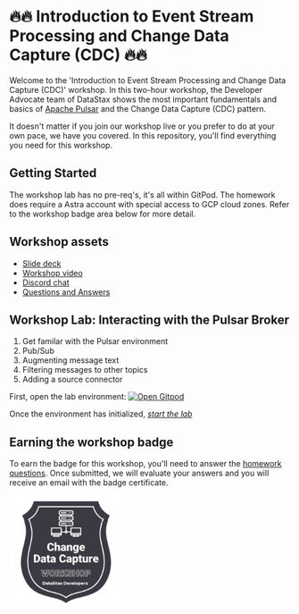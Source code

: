 # 🔥🔥 Introduction to Event Stream Processing and Change Data Capture (CDC) 🔥🔥

Welcome to the 'Introduction to Event Stream Processing and Change Data Capture (CDC)' workshop. In this two-hour workshop, the Developer Advocate team of DataStax shows the most important fundamentals and basics of [Apache Pulsar](https://pulsar.apache.org) and the Change Data Capture (CDC) pattern.

It doesn't matter if you join our workshop live or you prefer to do at your own pace, we have you covered. In this repository, you'll find everything you need for this workshop.

## Getting Started

The workshop lab has no pre-req's, it's all within GitPod. The homework does require a Astra account with special access to GCP cloud zones. Refer to the workshop badge area below for more detail.

## Workshop assets

- [Slide deck](slides/presentation.pdf)
- [Workshop video](https://www.youtube.com/watch?v=5lPKtPap6co)
- [Discord chat](https://dtsx.io/discord)
- [Questions and Answers](https://community.datastax.com/)

## Workshop Lab: Interacting with the Pulsar Broker

  1. Get familar with the Pulsar environment
  1. Pub/Sub
  1. Augmenting message text
  1. Filtering messages to other topics
  1. Adding a source connector

  First, open the lab environment: [![Open Gitpod](https://gitpod.io/button/open-in-gitpod.svg)](https://gitpod.io/#https://github.com/datastaxdevs/workshop-intro-streaming-and-cdc)

  Once the environment has initialized, *[start the lab](/lab1/get-familiar.md)*    

## Earning the workshop badge

To earn the badge for this workshop, you'll need to answer the [homework questions](https://forms.gle/BHGNPQXhdLRWbV7C8). Once submitted, we will evaluate your answers and you will receive an email with the badge certificate.

<img src="images/cdc-badge.png" data-canonical-src="images/cdc-badge.png" width="200" height="200" />
